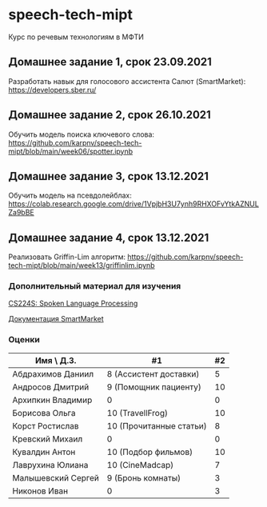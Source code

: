 # speech-tech-mipt

Курс по речевым технологиям в МФТИ

## Домашнее задание 1, срок 23.09.2021

Разработать навык для голосового ассистента Салют (SmartMarket): https://developers.sber.ru/

## Домашнее задание 2, срок 26.10.2021

Обучить модель поиска ключевого слова: https://github.com/karpnv/speech-tech-mipt/blob/main/week06/spotter.ipynb 

## Домашнее задание 3, срок 13.12.2021

Обучить модель на псевдолейблах: https://colab.research.google.com/drive/1VpjbH3U7ynh9RHXOFvYtkAZNULZa9bBE

## Домашнее задание 4, срок 13.12.2021

Реализовать Griffin-Lim алгоритм: https://github.com/karpnv/speech-tech-mipt/blob/main/week13/griffinlim.ipynb


### Дополнительный материал для изучения 

[CS224S: Spoken Language Processing](http://web.stanford.edu/class/cs224s/)

[Документация SmartMarket](https://developers.sber.ru/docs/)

### Оценки 
Имя \ Д.З. | #1 | #2 | 
--- | --- | --- |
Абдрахимов Даниил | 8 (Ассистент доставки) | 5 | 
Андросов Дмитрий | 9 (Помощник пациенту) | 10 |
Архипкин Владимир | 0 | 0 |
Борисова Ольга | 10 (TravellFrog) | 10 |
Корст Ростислав  | 10 (Прочитанные статьи) | 8 |
Кревский Михаил | 0 | 0 |
Кувалдин Антон | 10 (Подбор фильмов) | 10 |
Лаврухина Юлиана | 10 (CineMadcap) | 7 | 
Малышевский Сергей | 9 (Бронь комнаты) | 3 |
Никонов Иван | 0 | 3 | 

